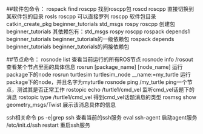##软件包命令：
rospack find roscpp  找到roscpp包
roscd roscpp    直接切换到某软件包的目录
rosls roscpp    可以直接罗列 roscpp 软件包目录
catkin_create_pkg beginner_tutorials std_msgs rospy roscpp      创建包beginner_tutorials  其依赖包有：std_msgs rospy roscpp 
rospack depends1 beginner_tutorials     beginner_tutorials的一级依赖包
rospack depends beginner_tutorials      beginner_tutorials的间接依赖包

##节点命令：
rosnode list    查看当前运行的所有ROS节点
rosnode info /rosout  查看某个节点里面的具体信息
rosrun [package_name] [node_name]      运行package下的node
rosrun turtlesim turtlesim_node __name:=my_turtle  运行package下的node，并且名字为myturtle
rosnode ping /my_turtle      ping一个节点，测试其是否正常工作
rostopic echo /turtle1/cmd_vel      监听cmd_vel话题下的消息
rostopic type /turtle1/cmd_vel      得到cmd_vel话题消息的类型
rosmsg show geometry_msgs/Twist     展示该消息具体的信息 

ssh相关命令
ps -e|grep ssh      查看当前的ssh服务
eval ssh-agent       启动agent服务
/etc/init.d/ssh restart         重启ssh服务
